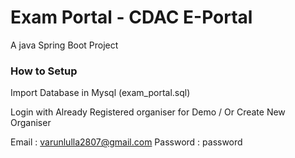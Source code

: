 # Exam Portal - CDAC E-Portal

A java Spring Boot Project 

### How to Setup
Import Database in Mysql  (exam_portal.sql)

Login with Already Registered organiser for Demo / Or Create New Organiser  

Email : varunlulla2807@gmail.com
Password : password


